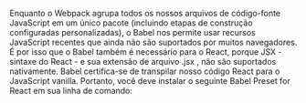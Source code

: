 Enquanto o Webpack agrupa todos os nossos arquivos de código-fonte JavaScript em um único pacote (incluindo etapas de construção configuradas personalizadas), o Babel nos permite usar recursos JavaScript recentes que ainda não são suportados por muitos navegadores. É por isso que o Babel também é necessário para o React, porque JSX - sintaxe do React - e sua extensão de arquivo .jsx , não são suportados nativamente. Babel certifica-se de transpilar nosso código React para o JavaScript vanilla. Portanto, você deve instalar o seguinte Babel Preset for React em sua linha de comando:
